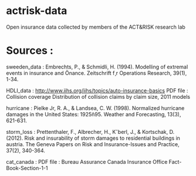 # actrisk-data
Open insurance data collected by members of the ACT&amp;RISK research lab




# Sources : 

sweeden_data :
Embrechts, P., & Schmidli, H. (1994). Modelling of extremal events in
insurance and Önance. Zeitschrift f¸r Operations Research, 39(1), 1-34.

HDLI_data :
http://www.iihs.org/iihs/topics/auto-insurance-basics
PDF file : Collision coverage Distribution of collision
claims by claim size, 2011 models

hurricane : 
Pielke Jr, R. A., & Landsea, C. W. (1998). Normalized hurricane
damages in the United States: 1925ñ95. Weather and Forecasting, 13(3),
621-631.

storm_loss : 
Prettenthaler, F., Albrecher, H., Kˆberl, J., & Kortschak, D. (2012).
Risk and insurability of storm damages to residential buildings in
austria. The Geneva Papers on Risk and Insurance-Issues and Practice,
37(2), 340-364.

cat_canada :
PDF file : Bureau Assurance Canada Insurance Office Fact-Book-Section-1-1

